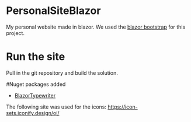 # PersonalSiteBlazor
My personal website made in blazor.
We used the [blazor bootstrap](https://docs.blazorbootstrap.com) for this project.

# Run the site
Pull in the git repository and build the solution.

#Nuget packages added
* [BlazorTypewriter](https://github.com/ormesam/blazor-typewriter)

The following site was used for the icons: https://icon-sets.iconify.design/oi/